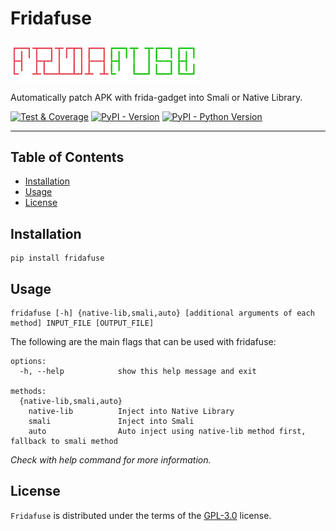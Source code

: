 # Fridafuse

[<img src="https://github.com/eriestrisnadi/fridafuse/blob/main/ext/logo.svg?raw=true" width="300"/>](https://github.com/eriestrisnadi/fridafuse)

Automatically patch APK with frida-gadget into Smali or Native Library.

[![Test & Coverage](https://github.com/eriestrisnadi/fridafuse/actions/workflows/test-and-coverage.yml/badge.svg)](https://github.com/eriestrisnadi/fridafuse/actions/workflows/test-and-coverage.yml)
[![PyPI - Version](https://img.shields.io/pypi/v/fridafuse.svg)](https://pypi.org/project/fridafuse)
[![PyPI - Python Version](https://img.shields.io/pypi/pyversions/fridafuse.svg)](https://pypi.org/project/fridafuse)

-----

## Table of Contents

- [Installation](#installation)
- [Usage](#usage)
- [License](#license)

## Installation

```console
pip install fridafuse
```

## Usage
```
fridafuse [-h] {native-lib,smali,auto} [additional arguments of each method] INPUT_FILE [OUTPUT_FILE]
```

The following are the main flags that can be used with fridafuse:

```
options:
  -h, --help            show this help message and exit

methods:
  {native-lib,smali,auto}
    native-lib          Inject into Native Library
    smali               Inject into Smali
    auto                Auto inject using native-lib method first, fallback to smali method
```

*Check with help command for more information.*

## License

`Fridafuse` is distributed under the terms of the [GPL-3.0](https://github.com/eriestrisnadi/fridafuse/blob/main/LICENSE) license.
